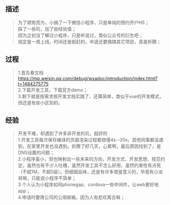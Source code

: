 

## 描述
> 为了顺势而为，小搞了一下微信小程序，只是单纯的预约开户H5；<br/>
> 踩了一些坑，加了些经验值；<br/>
> 因为之初没了解过小程序，只是听说过，类似公众号的衍生吧；<br/>
> 规定是一周上线，时间还是挺赶的，中途还要搞搞其它项目，真是折腾；

## 过程
> 1.首先看文档 https://mp.weixin.qq.com/debug/wxadoc/introduction/index.html?t=1484275775 <br/>
> 2.下载开发工具，下载官方demo；<br/>
> 3.剩下就是按需求按开发文档实践了，还算简单，类似于vue的开发模式，但还是有些小区别的。

## 经验
> 开发不难，却遇到了许多非开发的坑，挺好的 <br/>
> 1.开发工具每次保存编译的页面渲染过程都很慢4s--20s，其他同事都没遇到，在家里开发也没遇到。折腾了好几天，心累啊，最后原因找到了，是DNS设置的问题；<br/>
> 2.小程序虽小，但也映射出一些未来的方向，开发方式、开发思想、规范约定，虽然也有不少人吐槽，虽然开发工具不怎么好用，虽然约束性有点死（不超1M，不超5级）。但细细品味，还是有许多借鉴意义的，毕竟有小龙哥嘛，只能说小程序不简单；<br/>
> 3.个人认为小程序如同phonegap、cordova一些中间件，让web更好地app；<br/>
> 4.申请时要用公司的公用邮箱，因为人有悲欢离合嘛；<br/>
>
